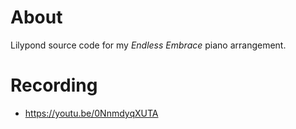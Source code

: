 # About

Lilypond source code for my *Endless Embrace* piano arrangement.

# Recording

- https://youtu.be/0NnmdyqXUTA
